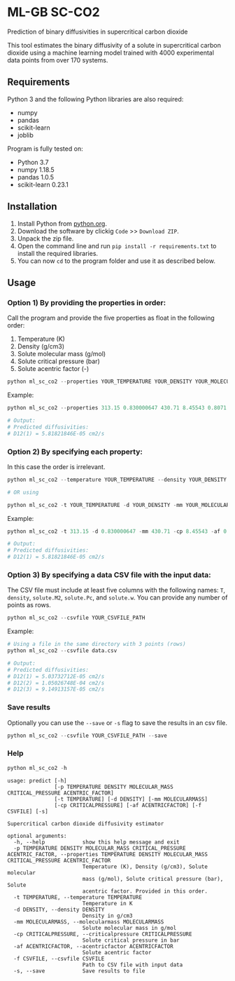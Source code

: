 # ML-GB SC-CO2

Prediction of binary diffusivities in supercritical carbon dioxide

This tool estimates the binary diffusivity of a solute in supercritical carbon dioxide using a machine learning model trained with 4000 experimental data points from over 170 systems.

## Requirements

Python 3 and the following Python libraries are also required:
- numpy
- pandas
- scikit-learn
- joblib

Program is fully tested on:
- Python 3.7
- numpy 1.18.5
- pandas 1.0.5
- scikit-learn 0.23.1 

## Installation

1. Install Python from [python.org](https://www.python.org/).
2. Download the software by clickig `Code` >> `Download ZIP`. 
3. Unpack the zip file.
4. Open the command line and run `pip install -r requirements.txt` to install the required libraries.
5. You can now `cd` to the program folder and use it as described below.


## Usage

### Option 1) By providing the properties in order:

Call the program and provide the five properties as float in the following order:
1. Temperature (K)
2. Density (g/cm3)
3. Solute molecular mass (g/mol)
4. Solute critical pressure (bar)
5. Solute acentric factor (-)


```python
python ml_sc_co2 --properties YOUR_TEMPERATURE YOUR_DENSITY YOUR_MOLECULAR_MASS YOUR_CRITICAL_PRESSURE YOUR_ACENTRIC_FACTOR
```

Example:

```python
python ml_sc_co2 --properties 313.15 0.830000647 430.71 8.45543 0.8071

# Output:
# Predicted diffusivities:
# D12(1) = 5.81821846E-05 cm2/s
```


### Option 2) By specifying each property:

In this case the order is irrelevant. 

```python
python ml_sc_co2 --temperature YOUR_TEMPERATURE --density YOUR_DENSITY --molecularmass YOUR_MOLECULAR_MASS --criticalpressure YOUR_CRITICAL_PRESSURE --acentricfactor YOUR_ACENTRIC_FACTOR

# OR using 

python ml_sc_co2 -t YOUR_TEMPERATURE -d YOUR_DENSITY -mm YOUR_MOLECULAR_MASS -cp YOUR_CRITICAL_PRESSURE -af YOUR_ACENTRIC_FACTOR
```

Example:

```python
python ml_sc_co2 -t 313.15 -d 0.830000647 -mm 430.71 -cp 8.45543 -af 0.8071

# Output:
# Predicted diffusivities:
# D12(1) = 5.81821846E-05 cm2/s
```


### Option 3) By specifying a data CSV file with the input data:

The CSV file must include at least five columns with the following names: `T`, `density`, `solute.M2`, `solute.Pc`, and `solute.w`. You can provide any number of points as rows.

```python
python ml_sc_co2 --csvfile YOUR_CSVFILE_PATH
```

Example:

```python
# Using a file in the same directory with 3 points (rows)
python ml_sc_co2 --csvfile data.csv

# Output:
# Predicted diffusivities:
# D12(1) = 5.03732712E-05 cm2/s
# D12(2) = 1.05026748E-04 cm2/s
# D12(3) = 9.14913157E-05 cm2/s
```

### Save results

Optionally you can use the `--save` or `-s` flag to save the results in an csv file.

```python
python ml_sc_co2 --csvfile YOUR_CSVFILE_PATH --save
```


### Help 

```python
python ml_sc_co2 -h
```

```
usage: predict [-h]
               [-p TEMPERATURE DENSITY MOLECULAR_MASS CRITICAL_PRESSURE ACENTRIC_FACTOR]
               [-t TEMPERATURE] [-d DENSITY] [-mm MOLECULARMASS]
               [-cp CRITICALPRESSURE] [-af ACENTRICFACTOR] [-f CSVFILE] [-s]

Supercritical carbon dioxide diffusivity estimator

optional arguments:
  -h, --help            show this help message and exit
  -p TEMPERATURE DENSITY MOLECULAR_MASS CRITICAL_PRESSURE ACENTRIC_FACTOR, --properties TEMPERATURE DENSITY MOLECULAR_MASS CRITICAL_PRESSURE ACENTRIC_FACTOR
                        Temperature (K), Density (g/cm3), Solute molecular
                        mass (g/mol), Solute critical pressure (bar), Solute
                        acentric factor. Provided in this order.
  -t TEMPERATURE, --temperature TEMPERATURE
                        Temperature in K
  -d DENSITY, --density DENSITY
                        Density in g/cm3
  -mm MOLECULARMASS, --molecularmass MOLECULARMASS
                        Solute molecular mass in g/mol
  -cp CRITICALPRESSURE, --criticalpressure CRITICALPRESSURE
                        Solute critical pressure in bar
  -af ACENTRICFACTOR, --acentricfactor ACENTRICFACTOR
                        Solute acentric factor
  -f CSVFILE, --csvfile CSVFILE
                        Path to CSV file with input data
  -s, --save            Save results to file
```


